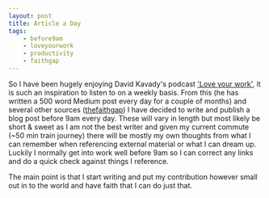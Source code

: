 ```yaml
---
layout: post
title: Article a Day
tags:
    - before9am
    - loveyourwork
    - productivity
    - faithgap
---
```


So I have been hugely enjoying David Kavady's podcast ['Love your work'](http://kadavy.net/blog/posts/love-your-work-my-new-podcast/), it is such an inspiration to listen to on a weekly basis. From this (he has written a 500 word Medium post every day for a couple of months) and several other sources ([thefaithgap](http://thec3.uk/Media/Player.aspx?media_id=173287&file_id=185290)) I have decided to write and publish a blog post before 9am every day. These will vary in length but most likely be short & sweet as I am not the best writer and given my current commute (~50 min train journey) there will be mostly my own thoughts from what I can remember when referencing external material or what I can dream up. Luckily I normally get into work well before 9am so I can correct any links and do a quick check against things I reference.

The main point is that I start writing and put my contribution however small out in to the world and have faith that I can do just that.
